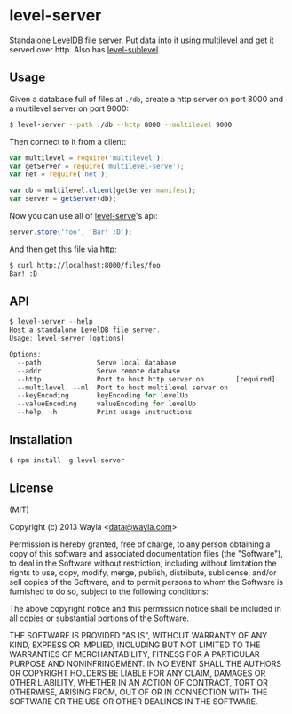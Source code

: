 
# level-server

Standalone [LevelDB](https://github.com/rvagg/node-levelup) file server. Put
data into it using [multilevel](https://github.com/juliangruber/multilevel)
and get it served over http. Also has
[level-sublevel](https://github.com/dominictarr/level-sublevel).

## Usage

Given a database full of files at `./db`, create a http server on port 8000
and a multilevel server on port 9000:

```bash
$ level-server --path ./db --http 8000 --multilevel 9000
```

Then connect to it from a client:

```js
var multilevel = require('multilevel');
var getServer = require('multilevel-serve');
var net = require('net');

var db = multilevel.client(getServer.manifest);
var server = getServer(db);
```

Now you can use all of [level-serve](https://github.com/level-serve)'s api:

```js
server.store('foo', 'Bar! :D');
```

And then get this file via http:

```bash
$ curl http://localhost:8000/files/foo
Bar! :D
```

## API

```js
$ level-server --help
Host a standalone LevelDB file server.
Usage: level-server [options]

Options:
  --path              Serve local database
  --addr              Serve remote database
  --http              Port to host http server on        [required]
  --multilevel, --ml  Port to host multilevel server on
  --keyEncoding       keyEncoding for levelUp
  --valueEncoding     valueEncoding for levelUp
  --help, -h          Print usage instructions
```

## Installation

```js
$ npm install -g level-server
```

## License

(MIT)

Copyright (c) 2013 Wayla &lt;data@wayla.com&gt;

Permission is hereby granted, free of charge, to any person obtaining a copy of
this software and associated documentation files (the "Software"), to deal in
the Software without restriction, including without limitation the rights to
use, copy, modify, merge, publish, distribute, sublicense, and/or sell copies
of the Software, and to permit persons to whom the Software is furnished to do
so, subject to the following conditions:

The above copyright notice and this permission notice shall be included in all
copies or substantial portions of the Software.

THE SOFTWARE IS PROVIDED "AS IS", WITHOUT WARRANTY OF ANY KIND, EXPRESS OR
IMPLIED, INCLUDING BUT NOT LIMITED TO THE WARRANTIES OF MERCHANTABILITY,
FITNESS FOR A PARTICULAR PURPOSE AND NONINFRINGEMENT. IN NO EVENT SHALL THE
AUTHORS OR COPYRIGHT HOLDERS BE LIABLE FOR ANY CLAIM, DAMAGES OR OTHER
LIABILITY, WHETHER IN AN ACTION OF CONTRACT, TORT OR OTHERWISE, ARISING FROM,
OUT OF OR IN CONNECTION WITH THE SOFTWARE OR THE USE OR OTHER DEALINGS IN THE
SOFTWARE.
